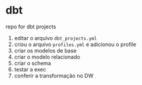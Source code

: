 # dbt

repo for dbt projects


1. editar o arquivo `dbt_projects.yml`
2. criou o arquivo `profiles.yml` e adicionou o profile
3. criar os modelos de base
4. criar o modelo relacionado
5. criar o schema
6. testar a exec
7. conferir a transformação no DW